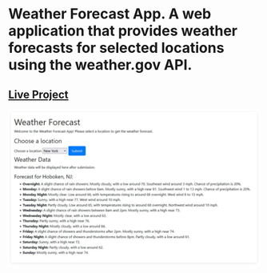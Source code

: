 <h1>Weather Forecast App. A web application that provides weather forecasts for selected locations using the weather.gov API.</h1>
<h2>
   <a href="https://weather-data-api.onrender.com">Live Project</a> 
</h2>

![alt text](https://github.com/patricktrahan/Weather_Data_API/blob/main/media/Weather_API_01.jpg?raw=true)
